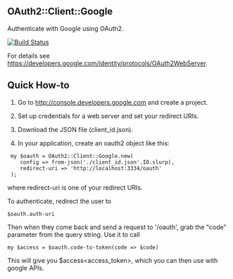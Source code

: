 ## OAuth2::Client::Google

Authenticate with Google using OAuth2.

[![Build Status](https://travis-ci.org/bduggan/p6-oauth2-client-google.svg?branch=master)](https://travis-ci.org/bduggan/p6-oauth2-client-google)

For details see <https://developers.google.com/identity/protocols/OAuth2WebServer>.

Quick How-to
------------
1. Go to http://console.developers.google.com and create a project.

2. Set up credentials for a web server and set your redirect URIs.

3. Download the JSON file (client_id.json).

4. In your application, create an oauth2 object like this:

```
 my $oauth = OAuth2::Client::Google.new(
    config => from-json('./client_id.json'.IO.slurp),
    redirect-uri => 'http://localhost:3334/oauth'
 );
```
where redirect-uri is one of your redirect URIs.

To authenticate, redirect the user to

```
$oauth.auth-uri
```

Then when they come back and send a request to '/oauth', grab
the "code" parameter from the query string.  Use it to
call

```
my $access = $oauth.code-to-token(code => $code)
```

This will give you $access<access_token>, which you can
then use with google APIs.


